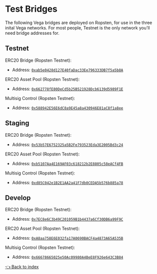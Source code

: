 # Test Bridges
The following Vega bridges are deployed on Ropsten, for use in the three inital Vega networks. For most people, Testnet is the only network you'll need bridge addresses for.

## Testnet
ERC20 Bridge (Ropsten Testnet):
* Address: [`0xab5e0428d127E40faDac33Ee796333DB7f5a5b8A`](https://ropsten.etherscan.io/address/0xab5e0428d127E40faDac33Ee796333DB7f5a5b8A)

ERC20 Asset Pool (Ropsten Testnet):
* Address: [`0x662778fE80DeCd5b25B521928Dcb6139d5989F1E`](https://ropsten.etherscan.io/address/0x662778fE80DeCd5b25B521928Dcb6139d5989F1E)

Multisig Control (Ropsten Testnet):
* Address: [`0x588942E56E6dC8a9E45a8a430946E81aC8f1a8ee`](https://ropsten.etherscan.io/address/0x588942E56E6dC8a9E45a8a430946E81aC8f1a8ee)

## Staging
ERC20 Bridge (Ropsten Testnet):
* Address: [`0x53b57E6752325a5B2Fe793523Eda3E2005Bd3c24`](https://ropsten.etherscan.io/address/0x53b57E6752325a5B2Fe793523Eda3E2005Bd3c24)

ERC20 Asset Pool (Ropsten Testnet):
* Address: [`0xb5107Aa4E169AF03c618212b2E8805c58eACf4FB`](https://ropsten.etherscan.io/address/0xb5107Aa4E169AF03c618212b2E8805c58eACf4FB)

Multisig Control (Ropsten Testnet):
* Address: [`0xd85C042e1B2E1AA2a41F7db0CEDA5b576b885a78`](https://ropsten.etherscan.io/address/0xd85C042e1B2E1AA2a41F7db0CEDA5b576b885a78)

## Develop
ERC20 Bridge (Ropsten Testnet):
* Address: [`0x7EC8e6C3b49C201059B1b4437a6Cf30DB6a99F9C`](https://ropsten.etherscan.io/address/0x7EC8e6C3b49C201059B1b4437a6Cf30DB6a99F9C)

ERC20 Asset Pool (Ropsten Testnet):
* Address: [`0xA8aa758E6E032fa17A0690BACF4a4873A65A535B`](https://ropsten.etherscan.io/address/0xA8aa758E6E032fa17A0690BACF4a4873A65A535B)

Multisig Control (Ropsten Testnet):
* Address: [`0x66678665025e50Ac09980A4BeE8F926e643C3B84`](https://ropsten.etherscan.io/address/0x66678665025e50Ac09980A4BeE8F926e643C3B84)

[👈 Back to index](../README.md)
